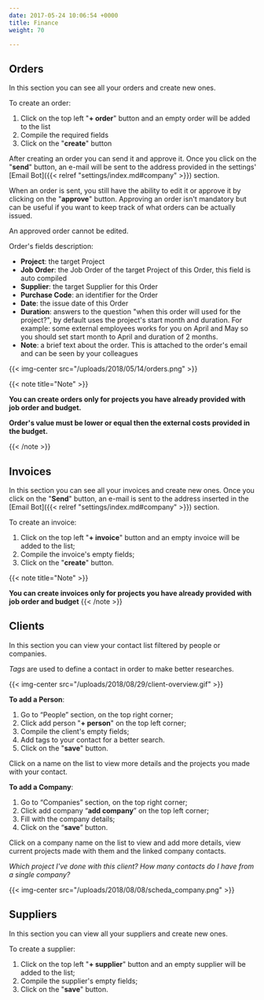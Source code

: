 ```yaml
---
date: 2017-05-24 10:06:54 +0000
title: Finance
weight: 70

---
```

## Orders

In this section you can see all your orders and create new ones. 

To create an order:

1. Click on the top left "**+ order**" button and an empty order will be added to the list
2. Compile the required fields
3. Click on the "**create**" button

After creating an order you can send it and approve it. Once you click on the "**send**" button, an e-mail will be sent to the address provided in the settings' [Email Bot]({{< relref "settings/index.md#company" >}}) section.

When an order is sent, you still have the ability to edit it or approve it by clicking on the "**approve**" button. Approving an order isn't mandatory but can be useful if you want to keep track of what orders can be actually issued. 

An approved order cannot be edited.

Order's fields description:

* **Project**: the target Project
* **Job Order**: the Job Order of the target Project of this Order, this field is auto compiled
* **Supplier**: the target Supplier for this Order
* **Purchase Code**: an identifier for the Order
* **Date**: the issue date of this Order
* **Duration**: answers to the question "when this order will used for the project?", by default uses the project's start month and duration. For example: some external employees works for you on April and May so you should set start month to April and duration of 2 months.
* **Note**: a brief text about the order. This is attached to the order's email and can be seen by your colleagues

{{< img-center src="/uploads/2018/05/14/orders.png" >}}

{{< note title="Note" >}}

**You can create orders only for projects you have already provided with job order and budget.**

**Order's value must be lower or equal then the external costs provided in the budget.**

{{< /note >}}

## Invoices

In this section you can see all your invoices and create new ones. Once you click on the "**Send**" button, an e-mail is sent to the address inserted in the [Email Bot]({{< relref "settings/index.md#company" >}}) section.

To create an invoice:

1. Click on the top left "**+ invoice**" button and an empty invoice will be added to the list;
2. Compile the invoice's empty fields;
3. Click on the "**create**" button.

{{< note title="Note" >}}

**You can create invoices only for projects you have already provided with job order and budget**
{{< /note >}}

## Clients

In this section you can view your contact list filtered by people or companies.

_Tags_ are used to define a contact in order to make better researches.

{{< img-center src="/uploads/2018/08/29/client-overview.gif" >}}



**To add a Person**:

1. Go to “People” section, on the top right corner;
2. Click add person "**+ person**" on the top left corner;
3. Compile the client's empty fields;
4. Add tags to your contact for a better search. 
5. Click on the "**save**" button.

Click on a name on the list to view more details and the projects you made with your contact.


**To add a Company**:

1. Go to “Companies” section, on the top right corner;
2. Click add company “**add company**” on the top left corner;
3. Fill with the company details;
4. Click on the “**save**” button.

Click on a company name on the list to view and add more details, view current projects made with them and the linked company contacts.

_Which project I've done with this client?_
_How many contacts do I have from a single company?_

{{< img-center src="/uploads/2018/08/08/scheda_company.png" >}}


## Suppliers

In this section you can view all your suppliers and create new ones.

To create a supplier:

1. Click on the top left "**+ supplier**" button and an empty supplier will be added to the list;
2. Compile the supplier's empty fields;
3. Click on the "**save**" button.